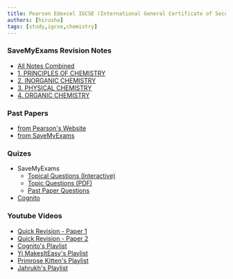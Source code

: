 ```yaml
---
title: Pearson Edexcel IGCSE (International General Certificate of Secondary Education) - Chemistry
authors: [hirusha]
tags: [study,igcse,chemistry]
---
```


### SaveMyExams Revision Notes

- [All Notes Combined](https://mega.nz/file/guhWhAiS#dxji8B0rQZK14VBISPicPDRqeRf1K-sOEzV49iAef0I)
- [1. PRINCIPLES OF CHEMISTRY](https://mega.nz/folder/ZuJnFRxL#wjgTEJBvnUM4oGTXBb6SwQ)
- [2. INORGANIC CHEMISTRY](https://mega.nz/folder/o2gmXLbK#O3b-tINOWEAZ_Ird8aHpPw)
- [3. PHYSICAL CHEMISTRY](https://mega.nz/folder/xrZX2STT#pmxqFL0Vhyw0-Txn3hEkvQ)
- [4. ORGANIC CHEMISTRY](https://mega.nz/folder/suZh1Kaa#8Hbuva-e4YQdzSnx1F-YBQ)

### Past Papers

- [from Pearson's Website](<https://qualifications.pearson.com/en/support/support-topics/exams/past-papers.html?Qualification-Family=International-GCSE&Qualification-Subject=Chemistry%20(2017)&Status=Pearson-UK:Status%2FLive&Specification-Code=Pearson-UK:Specification-Code%2Figcse17-chemistry>)
- [from SaveMyExams](https://www.savemyexams.com/igcse/chemistry/edexcel/-/pages/past-papers/)

### Quizes

- SaveMyExams
  - [Topical Questions (Interactive)](https://www.savemyexams.co.uk/igcse/chemistry/edexcel/19/topic-questions/)
  - [Topic Questions (PDF)](https://www.savemyexams.co.uk/igcse/chemistry/edexcel/19/topic-questions/pdf-list/)
  - [Past Paper Questions](https://www.savemyexams.co.uk/igcse/chemistry/edexcel/-/pages/topic-questions/)
- [Cognito](https://cognitoresources.org/resources/gcse/qsbytopic/chemistry/edexceligcse)

### Youtube Videos

- [Quick Revision - Paper 1](https://www.youtube.com/watch?v=gByp8y6SEtE)
- [Quick Revision - Paper 2](https://www.youtube.com/watch?v=V89LfW12JOo)
- [Cognito's Playlist](https://www.youtube.com/watch?v=fN8kH9Vvqo0&list=PLidqqIGKox7WeOKVGHxcd69kKqtwrKl8W)
- [Yi MakesItEasy's Playlist](https://www.youtube.com/watch?v=C4msRJ7AcS4&list=PLS-TIpNmaiIDs8nFo79YU6wRAvYM-8CiF)
- [Primrose Kitten's Playlist](https://www.youtube.com/watch?v=hs9DIOqzgRg&list=PL7O6CcKg0HaE8cH9xNR0vNX1MksFgckHd)
- [Jahrukh's Playlist](https://www.youtube.com/watch?v=X7pqpz_eor8&list=PLE5zhNsPvV3PqaIktl_7csXrnkb9bbEw0)
